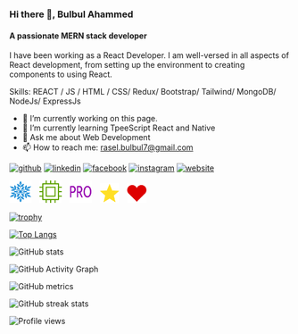 ### Hi there 👋,  Bulbul Ahammed
#### A passionate MERN stack developer
I have been working as a React Developer. I am well-versed in all aspects of React development, from setting up the environment to creating components to using React.

Skills:   REACT / JS / HTML / CSS/ Redux/ Bootstrap/ Tailwind/ MongoDB/ NodeJs/ ExpressJs

- 🔭 I’m currently working on this page. 
- 🌱 I’m currently learning TpeeScript React and Native 
- 💬 Ask me about Web Development 
- 📫 How to reach me: rasel.bulbul7@gmail.com 


[<img src='https://cdn.jsdelivr.net/npm/simple-icons@3.0.1/icons/github.svg' alt='github' height='40'>](https://github.com/bulbul-rasel)  [<img src='https://cdn.jsdelivr.net/npm/simple-icons@3.0.1/icons/linkedin.svg' alt='linkedin' height='40'>](https://www.linkedin.com/in/BulbulAhammed/)  [<img src='https://cdn.jsdelivr.net/npm/simple-icons@3.0.1/icons/facebook.svg' alt='facebook' height='40'>](https://www.facebook.com/BulbulRasel)  [<img src='https://cdn.jsdelivr.net/npm/simple-icons@3.0.1/icons/instagram.svg' alt='instagram' height='40'>](https://www.instagram.com/bulbul__rasel/)  [<img src='https://cdn.jsdelivr.net/npm/simple-icons@3.0.1/icons/icloud.svg' alt='website' height='40'>](https://portfolio-bulbul.netlify.app/)  

<a href='https://archiveprogram.github.com/'><img src='https://raw.githubusercontent.com/acervenky/animated-github-badges/master/assets/acbadge.gif' width='40' height='40'></a> <a href='https://docs.github.com/en/developers'><img src='https://raw.githubusercontent.com/acervenky/animated-github-badges/master/assets/devbadge.gif' width='40' height='40'></a> <a href='https://github.com/pricing'><img src='https://raw.githubusercontent.com/acervenky/animated-github-badges/master/assets/pro.gif' width='40' height='40'></a> <a href='https://stars.github.com/'><img src='https://raw.githubusercontent.com/acervenky/animated-github-badges/master/assets/starbadge.gif' width='35' height='35'></a> <a href='https://docs.github.com/en/github/supporting-the-open-source-community-with-github-sponsors'><img src='https://raw.githubusercontent.com/acervenky/animated-github-badges/master/assets/sponsorbadge.gif' width='35' height='35'></a> 

[![trophy](https://github-profile-trophy.vercel.app/?username=bulbul-rasel)](https://github.com/ryo-ma/github-profile-trophy)

[![Top Langs](https://github-readme-stats.vercel.app/api/top-langs/?username=bulbul-rasel)](https://github.com/anuraghazra/github-readme-stats)

![GitHub stats](https://github-readme-stats.vercel.app/api?username=bulbul-rasel&show_icons=true&count_private=true)  

![GitHub Activity Graph](https://activity-graph.herokuapp.com/graph?username=bulbul-rasel)  

![GitHub metrics](https://metrics.lecoq.io/bulbul-rasel)  

![GitHub streak stats](https://github-readme-streak-stats.herokuapp.com/?user=bulbul-rasel)  

![Profile views](https://gpvc.arturio.dev/bulbul-rasel)  
